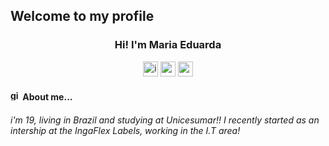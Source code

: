 ## Welcome to my profile 
<h3 align="center">Hi! I'm Maria Eduarda</h3>


<p align="center">
<a href = "https://instagram.com/_duudafs"><img width="24" height="24" src="https://img.icons8.com/color-pixels/32/instagram-new.png" alt="instagram-new"></a>
<a href = "mailto:dudascomparin@gmail.com"><img width="24" height="24" src="https://img.icons8.com/color-pixels/32/gmail-new.png" alt="gmail-new"></a>
<a href = "mailto:dudascomparin@gmail.com"><img width="24" height="24" src="https://img.icons8.com/external-justicon-lineal-color-justicon/64/external-bird-spring-justicon-lineal-color-justicon.png" alt="external-bird-spring-justicon-lineal-color-justicon"></a>
</p>
<h4><img width="16" height="16" src="https://img.icons8.com/ios-glyphs/50/github-2.png" alt="github-2">  About me...</h4>


<p text-align="center">
<h6>i'm 19, living in Brazil and studying at Unicesumar!! I recently started as an intership at the IngaFlex Labels, working in the I.T area! </h6>
</p>

